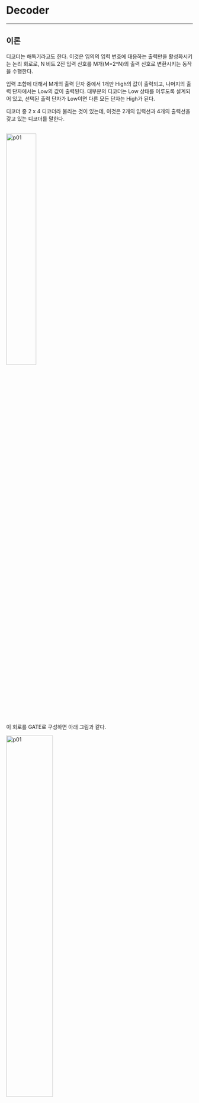 # Decoder
---
## 이론

디코더는 해독기라고도 한다. 이것은 임의의 입력 번호에 대응하는 출력만을 활성화시키는 논리 회로로, N 비트 2진 입력 신호를 M개(M=2^N)의 출력 신호로 변환시키는 동작을 수행한다. 

입력 조합에 대해서 M개의 출력 단자 중에서 1개만 High의 값이 출력되고, 나머지의 출력 단자에서는 Low의 값이 출력된다. 대부분의 디코더는 Low 상태를 이루도록 설계되어 있고, 선택된 출력 단자가 Low이면 다른 모든 단자는 High가 된다.


디코더 중 2 x 4 디코더라 불리는 것이 있는데, 이것은 2개의 입력선과 4개의 출력선을 갖고 있는 디코더를 말한다. 


<br>
<img src="./pds/deca01.png" alt="p01" style="width: 40%;"><br>
<br>

이 회로를 GATE로 구성하면 아래 그림과 같다. 


<img src="./pds/deca02.png" alt="p01" style="width: 50%;"><br>

<br>

2 x 4 디코더 진리표
|A|B||D3|D2|D1|D0|
|:---:|:---:|:---:|:---:|:---:|:---:|:---:|
|0|0||0|0|0|1|
|0|1||0|0|1|0|
|1|0||0|1|0|0|
|1|1||1|0|0|0|


---
## **실습 목표**

다음의 회로를 설계하여 실험해 보자.

<br>

<img src="./pds/deca03.png" alt="p03" style="width: 80%;">


<br>

이 회로의 동작 진리표은 다음과 같다. 

|A|B||D3|D2|D1|D0|
|:---:|:---:|:---:|:---:|:---:|:---:|:---:|
|0|0||0|0|0|1|
|0|1||0|0|1|0|
|1|0||0|1|0|0|
|1|1||1|0|0|0|

<br>

SACT 장비에서 확인하기 위하여 연결된 장치는 다음과 같다. 

|A|B|D3|D2|D1|D0|
|:---:|:---:|:---:|:---:|:---:|:---:|
|SW7|SW6|LED7|LED6|LED5|LED4|

<img src="./pds/sact-deca.png" alt="sact-deca" style="width: 60%;">

<br>



### **설계**

1. 실험을 위해 프로젝트 파일 <a href="./pds/DEC2X4.zip" download>DEC2X4.zip</a>을 준비한다. 
<br>

2. 다운로드된 프로젝트의 압축 파일을 d:\work 이동시킨 후, 압축을 푼다.

3. Quartus II를 실행키고, File> Open Project 메뉴를 선택한다. 

<br>

4. 위에서 압축을 푼 위치인, d:\work\DEC2X4 폴더로 이동 후,DEC2X4 프로젝트를 OPEN한다. 

<br>

5. File > Open 메뉴를 선택하여 DEC2X4.bdf 파일을 불러오거나, 프로젝트 왼쪽의 DEC2X4 부분을 마우스로 더블 클릭한다. 

<br>

6. 아래 그림과 같이 미완성된 도면이 보이는데, 실습 목표에서 설명한 도면으로 완성시키자. 

<img src="./pds/deca05.png" alt="p05" style="width: 80%;"><br>

<img src="./pds/deca03.png" alt="p01" style="width: 80%;"><br>

7. 도면에서 wire로 심볼을 연결시켜 회로를 완성시킨다.  

<img src="./pds/deca06.png" alt="p08" style="width: 80%;"><br>

<br>



### **컴파일**


8. File > Save 메뉴를 선택하여 저장하고, Processing > Start Compilation 메뉴를 선택하여 컴파일을 진행한다. 

이 컴파일 과정은 설계한 논리 회로에 오류가 없는 지를 검증하고, 프로그래밍 파일과 시뮬레이션 파일을 만드는 과정이다. 

<br><br>


### **시뮬레이션**

9. 컴파일 완료 후, File > Open 메뉴를 선택하고, 나타나는 Open File 창에서 오른쪽 아래 부분의 File Type을 All File(*.*)로 변경한 후, Wavefdecam.vwf 파일을 선택한다. 

10. 아래 그림과 같이 Wavefdecam 창에서, Simulation > Run Functiona Simulation 메뉴를 선택하여 Functional Simulation을 진행하여, 결과를 확인한다. 

<img src="./pds/ex10.png" alt="p11" style="width: 70%;"><br>

<img src="./pds/deca08.png" alt="p10" style="width: 80%;"><br>
<br>

### **하드웨어 동작 확인**

11. SACT 장비를 준비한다. USB 케이블과 파워 케이블을 연결하고, 전원 스위치를 눌러 장비에 전원을 인가시킨다. 

12. Quartus 소프트웨어에서 Tool > Programmer 메뉴를 선택한다.

13. Programmer창의 Hardware Setup이 USB Blaster가 연결되어 있는지 확인하고, Start 버튼을 눌러 프로그래밍 하고 장비에서 동작을 확인한다. 

<br>

14. 버튼 스위치를 동작시키고, LED를 통해 결과를 확인해 보자.


SACT 장비에서 확인하기 위하여 연결된 장치는 다음과 같다. 

|A|B|D3|D2|D1|D0|
|:---:|:---:|:---:|:---:|:---:|:---:|
|SW7|SW6|LED7|LED6|LED5|LED4|

<img src="./pds/sact-deca.png" alt="sact-deca" style="width: 60%;">


<br>


 









